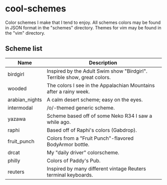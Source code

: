 # cool-schemes
Color schemes I make that I tend to enjoy. All schemes colors may be found in JSON format in the "schemes" directory. Themes for vim may be found in the "vim" directory.

## Scheme list
| Name | Description |
| ----- | -------- |
| birdgirl | Inspired by the Adult Swim show "Birdgirl". Terrible show, great colors. |
| wooded | The colors I see in the Appalachian Mountains after a rainy week. |
| arabian_nights | A calm desert scheme; easy on the eyes. |
| intermodal | /o/-themed generic scheme. |
| yazawa | Scheme based off of some Neko R34 I saw a while ago. |
| raphi | Based off of Raphi's colors (Gabdrop). |
| fruit_punch | Colors from a "Fruit Punch"-flavored BodyArmor bottle. |
| drcat | My "daily driver" colorscheme. |
| philly | Colors of Paddy's Pub. |
| reuters | Inspired by many different vintage Reuters terminal keyboards. |
